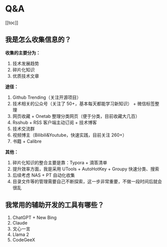 # Q&A

[[toc]]



## 我是怎么收集信息的？

**收集的主要分为：**

1. 技术发展趋势
2. 碎片化知识
3. 优质技术文章

**途径：**

1. Github Trending（关注开源项目）
2. 技术相关的公众号（关注了 50+，基本每天都能学习新知识） + 微信标签整理
3. 网页收藏 + Onetab 整理分类网页（便于分类，目前收藏大几百）
4. Rsshub + RSS 客户端主动订阅 + 技术博客
5. 技术交流群
6. 视频博主（Bilibili&Youtube，快速实践，目前关注 260+）
7. 书籍 + Calibre

**其他：**

1. 碎片化知识的整合主要是靠：Typora + 滴答清单
3. 提升效率方面，我是采用 UTools + AutoHotKey + Groupy 快速分类、搜索
4. 后续考虑 NAS + PT 自动化收集
4. 目录文件等的管理需要自己不断探索，这一步非常重要，不做一段时间后就会很乱





## 我常用的辅助开发的工具有哪些？

1. ChatGPT + New Bing
2. Claude
3. 文心一言
4. Llama 2
5. CodeGeeX





















































